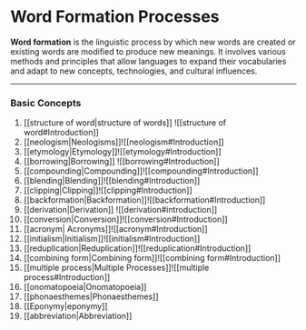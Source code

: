 # Word Formation Processes

**Word formation** is the linguistic process by which new words are created or existing words are modified to produce new meanings. It involves various methods and principles that allow languages to expand their vocabularies and adapt to new concepts, technologies, and cultural influences.

---
### Basic Concepts
1. [[structure of word|structure of words]] ![[structure of word#Introduction]]
2. [[neologism|Neologisms]]![[neologism#Introduction]]
3. [[etymology|Etymology]]![[etymology#Introduction]]
4. [[borrowing|Borrowing]] ![[borrowing#Introduction]]
5. [[compounding|Compounding]]![[compounding#Introduction]]
6. [[blending|Blending]]![[blending#Introduction]]
7. [[clipping|Clipping]]![[clipping#Introduction]]
8. [[backformation|Backformation]]![[backformation#Introduction]]
9. [[derivation|Derivation]] ![[derivation#introduction]]
10. [[conversion|Conversion]]![[conversion#Introduction]]
11. [[acronym| Acronyms]]![[acronym#Introduction]]
12. [[initialism|Initialism]]![[initialism#Introduction]]
13.  [[reduplication|Reduplication]]![[reduplication#Introduction]]
14. [[combining form|Combining form]]![[combining form#Introduction]]
15. [[multiple process|Multiple Processes]]![[multiple process#Introduction]]
16. [[onomatopoeia|Onomatopoeia]]
17. [[phonaesthemes|Phonaesthemes]]
18. [[Eponymy|eponymy]]
19. [[abbreviation|Abbreviation]]



